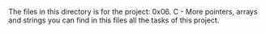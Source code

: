 The files in this directory is for the project: 0x06. C - More pointers, arrays and strings
you can find in this files all the tasks of this project.
